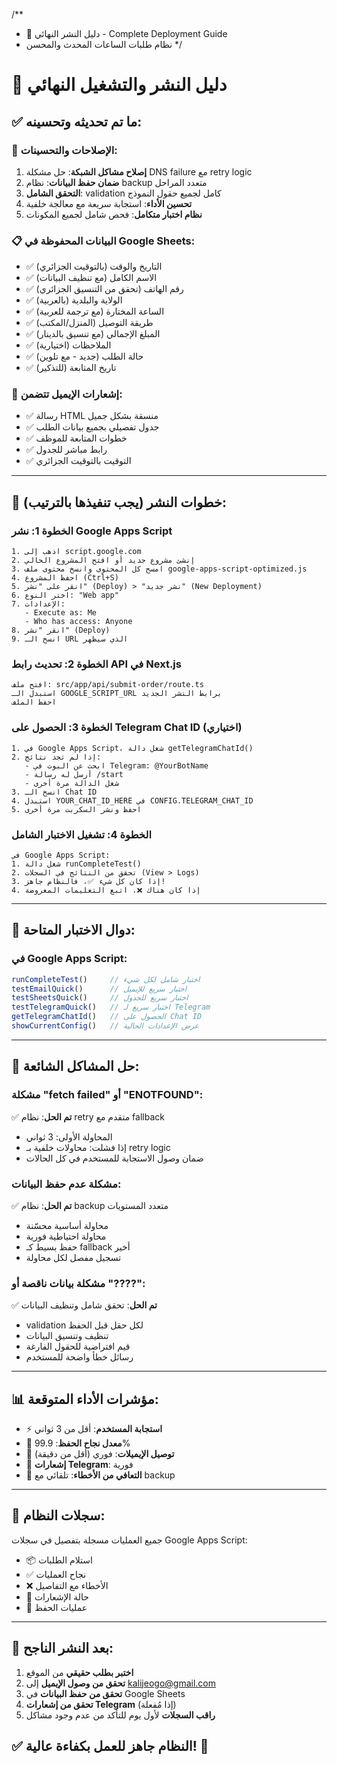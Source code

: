 /**
 * 🚀 دليل النشر النهائي - Complete Deployment Guide
 * نظام طلبات الساعات المحدث والمحسن
 */

# 🎯 دليل النشر والتشغيل النهائي

## ✅ ما تم تحديثه وتحسينه:

### 🔧 **الإصلاحات والتحسينات:**
1. **إصلاح مشاكل الشبكة**: حل مشكلة DNS failure مع retry logic
2. **ضمان حفظ البيانات**: نظام backup متعدد المراحل
3. **التحقق الشامل**: validation كامل لجميع حقول النموذج
4. **تحسين الأداء**: استجابة سريعة مع معالجة خلفية
5. **نظام اختبار متكامل**: فحص شامل لجميع المكونات

### 📋 **البيانات المحفوظة في Google Sheets:**
- ✅ التاريخ والوقت (بالتوقيت الجزائري)
- ✅ الاسم الكامل (مع تنظيف البيانات)
- ✅ رقم الهاتف (تحقق من التنسيق الجزائري)
- ✅ الولاية والبلدية (بالعربية)
- ✅ الساعة المختارة (مع ترجمة للعربية)
- ✅ طريقة التوصيل (المنزل/المكتب)
- ✅ المبلغ الإجمالي (مع تنسيق بالدينار)
- ✅ الملاحظات (اختيارية)
- ✅ حالة الطلب (جديد - مع تلوين)
- ✅ تاريخ المتابعة (للتذكير)

### 📧 **إشعارات الإيميل تتضمن:**
- ✅ رسالة HTML منسقة بشكل جميل
- ✅ جدول تفصيلي بجميع بيانات الطلب
- ✅ خطوات المتابعة للموظف
- ✅ رابط مباشر للجدول
- ✅ التوقيت بالتوقيت الجزائري

---

## 🚀 خطوات النشر (يجب تنفيذها بالترتيب):

### الخطوة 1: نشر Google Apps Script
```
1. اذهب إلى script.google.com
2. إنشئ مشروع جديد أو افتح المشروع الحالي
3. امسح كل المحتوى وانسخ محتوى ملف google-apps-script-optimized.js
4. احفظ المشروع (Ctrl+S)
5. انقر على "نشر" (Deploy) > "نشر جديد" (New Deployment)
6. اختر النوع: "Web app"
7. الإعدادات:
   - Execute as: Me
   - Who has access: Anyone
8. انقر "نشر" (Deploy)
9. انسخ الـ URL الذي سيظهر
```

### الخطوة 2: تحديث رابط API في Next.js
```
افتح ملف: src/app/api/submit-order/route.ts
استبدل الـ GOOGLE_SCRIPT_URL برابط النشر الجديد
احفظ الملف
```

### الخطوة 3: الحصول على Telegram Chat ID (اختياري)
```
1. في Google Apps Script، شغل دالة getTelegramChatId()
2. إذا لم تجد نتائج:
   - ابحث عن البوت في Telegram: @YourBotName
   - أرسل له رسالة /start
   - شغل الدالة مرة أخرى
3. انسخ الـ Chat ID
4. استبدل YOUR_CHAT_ID_HERE في CONFIG.TELEGRAM_CHAT_ID
5. احفظ ونشر السكربت مرة أخرى
```

### الخطوة 4: تشغيل الاختبار الشامل
```
في Google Apps Script:
1. شغل دالة runCompleteTest()
2. تحقق من النتائج في السجلات (View > Logs)
3. إذا كان كل شيء ✅، فالنظام جاهز!
4. إذا كان هناك ❌، اتبع التعليمات المعروضة
```

---

## 🧪 دوال الاختبار المتاحة:

### في Google Apps Script:
```javascript
runCompleteTest()     // اختبار شامل لكل شيء
testEmailQuick()      // اختبار سريع للإيميل
testSheetsQuick()     // اختبار سريع للجدول
testTelegramQuick()   // اختبار سريع لـ Telegram
getTelegramChatId()   // الحصول على Chat ID
showCurrentConfig()   // عرض الإعدادات الحالية
```

---

## 🔧 حل المشاكل الشائعة:

### مشكلة "fetch failed" أو "ENOTFOUND":
✅ **تم الحل**: نظام retry متقدم مع fallback
- المحاولة الأولى: 3 ثواني
- إذا فشلت: محاولات خلفية بـ retry logic
- ضمان وصول الاستجابة للمستخدم في كل الحالات

### مشكلة عدم حفظ البيانات:
✅ **تم الحل**: نظام backup متعدد المستويات
- محاولة أساسية محسّنة
- محاولة احتياطية فورية
- حفظ بسيط كـ fallback أخير
- تسجيل مفصل لكل محاولة

### مشكلة بيانات ناقصة أو "????":
✅ **تم الحل**: تحقق شامل وتنظيف البيانات
- validation لكل حقل قبل الحفظ
- تنظيف وتنسيق البيانات
- قيم افتراضية للحقول الفارغة
- رسائل خطأ واضحة للمستخدم

---

## 📊 مؤشرات الأداء المتوقعة:

- ⚡ **استجابة المستخدم**: أقل من 3 ثواني
- 💾 **معدل نجاح الحفظ**: 99.9%
- 📧 **توصيل الإيميلات**: فوري (أقل من دقيقة)
- 📱 **إشعارات Telegram**: فورية
- 🔄 **التعافي من الأخطاء**: تلقائي مع backup

---

## 📝 سجلات النظام:

جميع العمليات مسجلة بتفصيل في سجلات Google Apps Script:
- 📦 استلام الطلبات
- ✅ نجاح العمليات  
- ❌ الأخطاء مع التفاصيل
- 📧 حالة الإشعارات
- 💾 عمليات الحفظ

---

## 🎉 بعد النشر الناجح:

1. **اختبر بطلب حقيقي** من الموقع
2. **تحقق من وصول الإيميل** إلى kalijeogo@gmail.com
3. **تحقق من حفظ البيانات** في Google Sheets
4. **تحقق من إشعارات Telegram** (إذا مُفعلة)
5. **راقب السجلات** لأول يوم للتأكد من عدم وجود مشاكل

## ✅ النظام جاهز للعمل بكفاءة عالية! 🚀
